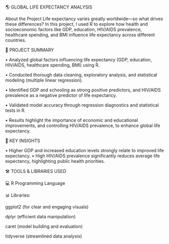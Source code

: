 🌎 GLOBAL LIFE EXPECTANCY ANALYSIS

About the Project
Life expectancy varies greatly worldwide—so what drives these differences?
In this project, I used R to explore how health and socioeconomic factors like GDP, education, HIV/AIDS prevalence, healthcare spending, and BMI influence life expectancy across different countries.

🎯 PROJECT SUMMARY

•	Analyzed global factors influencing life expectancy (GDP, education, HIV/AIDS, healthcare spending, BMI) using R.

•	Conducted thorough data cleaning, exploratory analysis, and statistical modeling (multiple linear regression).

•	Identified GDP and schooling as strong positive predictors, and HIV/AIDS prevalence as a negative predictor of life expectancy.

•	Validated model accuracy through regression diagnostics and statistical tests in R.

•	Results highlight the importance of economic and educational improvements, and controlling HIV/AIDS prevalence, to enhance global life expectancy.

📌 KEY INSIGHTS

•	Higher GDP and increased education levels strongly relate to improved life expectancy.
•	High HIV/AIDS prevalence significantly reduces average life expectancy, highlighting public health priorities.

🛠️ TOOLS & LIBRARIES USED

💻 R Programming Language

📊 Libraries:

ggplot2 (for clear and engaging visuals)

dplyr (efficient data manipulation)

caret (model building and evaluation)

tidyverse (streamlined data analysis)
